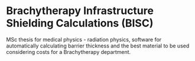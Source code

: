 # Brachytherapy Infrastructure Shielding Calculations (BISC)
MSc thesis for medical physics - radiation physics, software for automatically calculating barrier thickness and the best material to be used considering costs for a Brachytherapy department.
